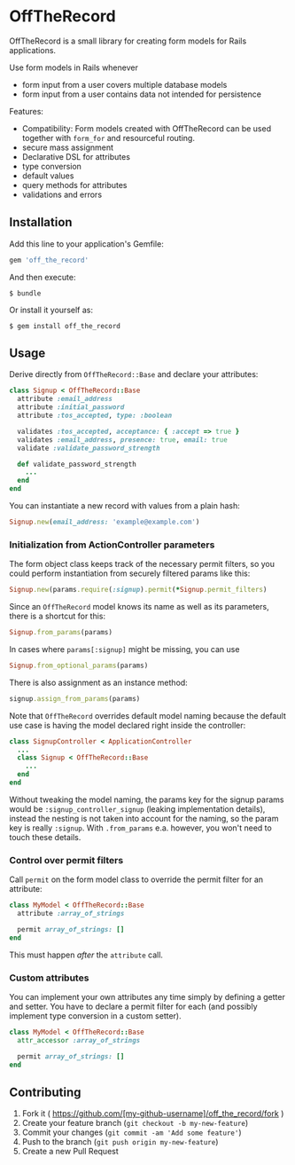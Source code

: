 # OffTheRecord

OffTheRecord is a small library for creating form models for Rails applications.

Use form models in Rails whenever

* form input from a user covers multiple database models
* form input from a user contains data not intended for persistence

Features:

* Compatibility: Form models created with OffTheRecord can be used together with `form_for` and resourceful routing.
* secure mass assignment
* Declarative DSL for attributes
* type conversion
* default values
* query methods for attributes
* validations and errors

## Installation

Add this line to your application's Gemfile:

```ruby
gem 'off_the_record'
```

And then execute:

    $ bundle

Or install it yourself as:

    $ gem install off_the_record

## Usage

Derive directly from `OffTheRecord::Base` and declare your attributes:

```ruby
class Signup < OffTheRecord::Base
  attribute :email_address
  attribute :initial_password
  attribute :tos_accepted, type: :boolean

  validates :tos_accepted, acceptance: { :accept => true }
  validates :email_address, presence: true, email: true
  validate :validate_password_strength

  def validate_password_strength
    ...
  end
end
```

You can instantiate a new record with values from a plain hash:

```ruby
Signup.new(email_address: 'example@example.com')
```

### Initialization from ActionController parameters

The form object class keeps track of the necessary permit filters, so you could perform
instantiation from securely filtered params like this:

```ruby
Signup.new(params.require(:signup).permit(*Signup.permit_filters)
```

Since an `OffTheRecord` model knows its name as well as its parameters, there is a shortcut for this:

```ruby
Signup.from_params(params)
```

In cases where `params[:signup]` might be missing, you can use

```ruby
Signup.from_optional_params(params)
```

There is also assignment as an instance method:

```ruby
signup.assign_from_params(params)
```

Note that `OffTheRecord` overrides default model naming because the default use case is
having the model declared right inside the controller:

```ruby
class SignupController < ApplicationController
  ...
  class Signup < OffTheRecord::Base
    ...
  end
end
```

Without tweaking the model naming, the params key for the signup params would be `:signup_controller_signup` (leaking implementation details), instead the nesting is not taken into account for the naming, so the param key is really `:signup`. With `.from_params` e.a. however, you won't need to touch these details.

### Control over permit filters

Call `permit` on the form model class to override the permit filter for an attribute:

```ruby
class MyModel < OffTheRecord::Base
  attribute :array_of_strings

  permit array_of_strings: []
end
```

This must happen _after_ the `attribute` call.

### Custom attributes

You can implement your own attributes any time simply by defining a getter and setter.
You have to declare a permit filter for each (and possibly implement type conversion in
a custom setter).

```ruby
class MyModel < OffTheRecord::Base
  attr_accessor :array_of_strings

  permit array_of_strings: []
end
```

## Contributing

1. Fork it ( https://github.com/[my-github-username]/off_the_record/fork )
2. Create your feature branch (`git checkout -b my-new-feature`)
3. Commit your changes (`git commit -am 'Add some feature'`)
4. Push to the branch (`git push origin my-new-feature`)
5. Create a new Pull Request
